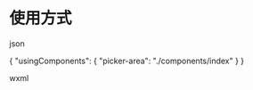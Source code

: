 # 使用方式
json

{
  "usingComponents": {
    "picker-area": "./components/index"
  }
}

wxml

<picker-area bindmyevent="_confirm" inner-str="点我" inner-type="2"></picker-area>
